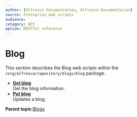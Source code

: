 ```yaml
---
author: [Alfresco Documentation, Alfresco Documentation]
source: Enterprise web scripts
audience: 
category: API
option: RESTful reference
---
```


# Blog

This section describes the Blog web scripts within the `/org/alfresco/repository/blogs/blog` package.

-   **[Get blog](../references/RESTful-BlogBlogGet.md)**  
 Get the blog information.
-   **[Put blog](../references/RESTful-BlogBlogPut.md)**  
 Updates a blog.

**Parent topic:**[Blogs](../references/RESTful-Blogs.md)

